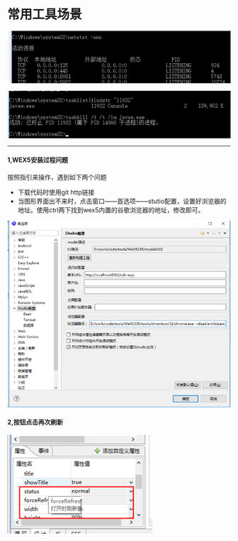 # 常用工具场景

![1564020774622](image/1564020774622.png)



![1564020761622](image/1564020761622.png)

----

#### 1,WEX5安装过程问题

按照指引来操作，遇到如下两个问题

- 下载代码时使用git http链接
- 当图形界面出不来时，点击窗口——首选项——stutio配置，设置好浏览器的地址。使用ctrl两下找到wex5内置的谷歌浏览器的地址，修改即可。

![1564024899198](image/1564024899198.png)

#### 2,按钮点击再次刷新

![1564130410348](image/1564130410348.png)


